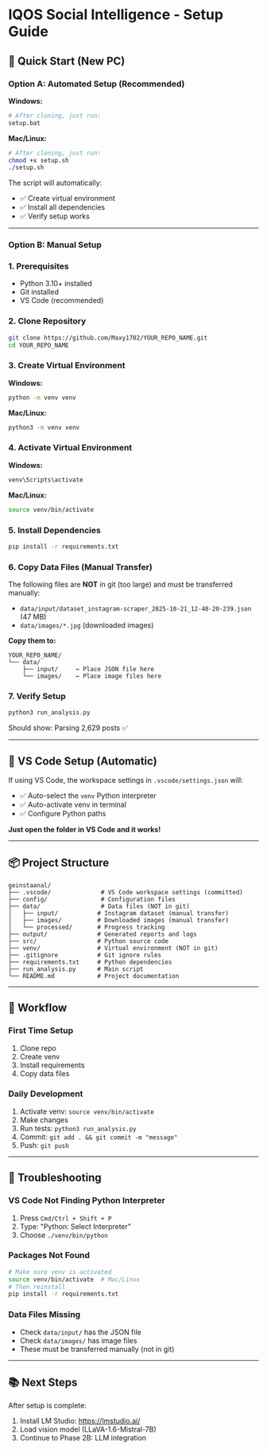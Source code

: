 # IQOS Social Intelligence - Setup Guide

## 🚀 Quick Start (New PC)

### Option A: Automated Setup (Recommended)

**Windows:**
```bash
# After cloning, just run:
setup.bat
```

**Mac/Linux:**
```bash
# After cloning, just run:
chmod +x setup.sh
./setup.sh
```

The script will automatically:
- ✅ Create virtual environment
- ✅ Install all dependencies  
- ✅ Verify setup works

---

### Option B: Manual Setup

### 1. Prerequisites
- Python 3.10+ installed
- Git installed
- VS Code (recommended)

### 2. Clone Repository
```bash
git clone https://github.com/Maxy1702/YOUR_REPO_NAME.git
cd YOUR_REPO_NAME
```

### 3. Create Virtual Environment

**Windows:**
```bash
python -m venv venv
```

**Mac/Linux:**
```bash
python3 -m venv venv
```

### 4. Activate Virtual Environment

**Windows:**
```bash
venv\Scripts\activate
```

**Mac/Linux:**
```bash
source venv/bin/activate
```

### 5. Install Dependencies
```bash
pip install -r requirements.txt
```

### 6. Copy Data Files (Manual Transfer)

The following files are **NOT** in git (too large) and must be transferred manually:

- `data/input/dataset_instagram-scraper_2025-10-21_12-40-20-239.json` (47 MB)
- `data/images/*.jpg` (downloaded images)

**Copy them to:**
```
YOUR_REPO_NAME/
└── data/
    ├── input/     ← Place JSON file here
    └── images/    ← Place image files here
```

### 7. Verify Setup
```bash
python3 run_analysis.py
```

Should show: Parsing 2,629 posts ✅

---

## 🔧 VS Code Setup (Automatic)

If using VS Code, the workspace settings in `.vscode/settings.json` will:
- ✅ Auto-select the `venv` Python interpreter
- ✅ Auto-activate venv in terminal
- ✅ Configure Python paths

**Just open the folder in VS Code and it works!**

---

## 📦 Project Structure

```
geinstaanal/
├── .vscode/              # VS Code workspace settings (committed)
├── config/               # Configuration files
├── data/                 # Data files (NOT in git)
│   ├── input/           # Instagram dataset (manual transfer)
│   ├── images/          # Downloaded images (manual transfer)
│   └── processed/       # Progress tracking
├── output/              # Generated reports and logs
├── src/                 # Python source code
├── venv/                # Virtual environment (NOT in git)
├── .gitignore           # Git ignore rules
├── requirements.txt     # Python dependencies
├── run_analysis.py      # Main script
└── README.md            # Project documentation
```

---

## 🔄 Workflow

### First Time Setup
1. Clone repo
2. Create venv
3. Install requirements
4. Copy data files

### Daily Development
1. Activate venv: `source venv/bin/activate`
2. Make changes
3. Run tests: `python3 run_analysis.py`
4. Commit: `git add . && git commit -m "message"`
5. Push: `git push`

---

## 🐛 Troubleshooting

### VS Code Not Finding Python Interpreter
1. Press `Cmd/Ctrl + Shift + P`
2. Type: "Python: Select Interpreter"
3. Choose `./venv/bin/python`

### Packages Not Found
```bash
# Make sure venv is activated
source venv/bin/activate  # Mac/Linux
# Then reinstall
pip install -r requirements.txt
```

### Data Files Missing
- Check `data/input/` has the JSON file
- Check `data/images/` has image files
- These must be transferred manually (not in git)

---

## 📚 Next Steps

After setup is complete:
1. Install LM Studio: https://lmstudio.ai/
2. Load vision model (LLaVA-1.6-Mistral-7B)
3. Continue to Phase 2B: LLM integration